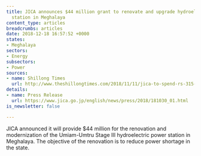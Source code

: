 ```yaml
---
title: JICA announces $44 million grant to renovate and upgrade hydroelectric power
  station in Meghalaya
content_type: articles
breadcrumbs: articles
date: 2018-12-18 16:57:52 +0000
states:
- Meghalaya
sectors:
- Energy
subsectors:
- Power
sources:
- name: Shillong Times
  url: http://www.theshillongtimes.com/2018/11/11/jica-to-spend-rs-315-cr-on-power-project/
details:
- name: Press Release
  url: https://www.jica.go.jp/english/news/press/2018/181030_01.html
is_newsletter: false

---
```

JICA announced it will provide $44 million for the renovation and modernization of the Umiam-Umtru Stage III hydroelectric power station in Meghalaya. The objective of the renovation is to reduce power shortage in the state.   
